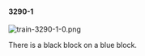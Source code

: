 #### 3290-1
![train-3290-1-0.png](https://github.com/lil-lab/nlvr/raw/master/nlvr/train/images/66/train-3290-1-0.png "train-3290-1-0.png")

There is a black block on a blue block.